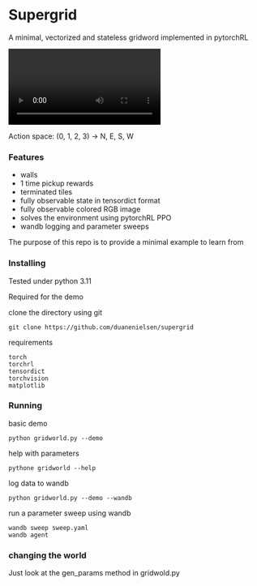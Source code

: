 # Supergrid

A minimal, vectorized and stateless gridword implemented in pytorchRL

![Demo Video](animation.mp4)

Action space: (0, 1, 2, 3) -> N, E, S, W

### Features

  * walls
  * 1 time pickup rewards
  * terminated tiles
  * fully observable state in tensordict format
  * fully observable colored RGB image
  * solves the environment using pytorchRL PPO
  * wandb logging and parameter sweeps

The purpose of this repo is to provide a minimal example to learn from

### Installing

Tested under python 3.11

Required for the demo

clone the directory using git

```commandline
git clone https://github.com/duanenielsen/supergrid
```

requirements

```commandline
torch
torchrl
tensordict
torchvision
matplotlib
```


### Running

basic demo
```commandline
python gridworld.py --demo
```

help with parameters
```commandline
pythone gridworld --help
```

log data to wandb
```commandline
python gridworld.py --demo --wandb
```

run a parameter sweep using wandb
```commandline
wandb sweep sweep.yaml
wandb agent 
```

### changing the world

Just look at the gen_params method in gridwold.py